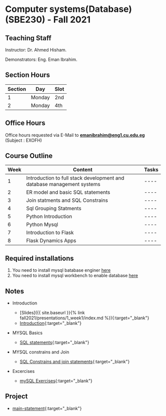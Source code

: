 # Computer systems(Database) \(SBE230\) - Fall 2021

## Teaching Staff

Instructor: Dr. Ahmed Hisham.

Demonstrators:  Eng. Eman Ibrahim.  

## Section Hours

| Section | Day | Slot  |
|---------|-----|-----------|
|   1     | Monday | 2nd |
|   2     | Monday | 4th |

## Office Hours

Office hours requested via E-Mail to **emanibrahim@eng1.cu.edu.eg** (Subject : EXOFH)

## Course Outline

| Week | Content |  Tasks
|------|-----------------|-----|
|   1  | Introduction to full stack development and database management systems | ---- |
|   2  | ER model and basic SQL statements | ---- |
|   3  | Join statments and SQL Constrains| ---- |
|   4  | Sql Grouping Statments| ---- |
|   5  | Python Introduction| ---- |
|   6  | Python Mysql| ---- |
|   7  | Introduction to Flask| ---- |
|   8  | Flask Dynamics Apps| ---- |

## Required installations
1. You need to install mysql batabase enginer [here](https://dev.mysql.com/downloads/installer/)
2. You need to install mysql workbench to enable database [here](https://dev.mysql.com/downloads/workbench/)

## Notes

* Introduction
    * [Slides]({{ site.baseurl }}{% link fall2021/presentations/1_week1/index.md %}){:target="_blank"}
    * [Introduction](/database-tutorials/fall2021/notes/SBEw01){:target="_blank"}

* MYSQL Basics 
    * [SQL statements](/database-tutorials/fall2021/notes/SBEw02){:target="_blank"}

* MYSQL constrains and Join
    * [SQL Constrains and join statements](/database-tutorials/fall2021/notes/SBEw03){:target="_blank"}
        
* Excercises
    * [mySQL Exercises](/database-tutorials/fall2021/notes/SBEw06){:target="_blank"}

## Project

* [main-statement](/database-tutorials/fall2021/notes/SBEProjectStatment){:target="_blank"}
